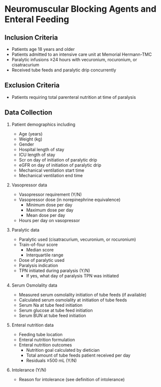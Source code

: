 Neuromuscular Blocking Agents and Enteral Feeding
================

Inclusion Criteria
------------------

-   Patients age 18 years and older
-   Patients admitted to an intensive care unit at Memorial Hermann-TMC
-   Paralytic infusions ≥24 hours with vecuronium, rocuronium, or cisatracurium
-   Received tube feeds and paralytic drip concurrently

Exclusion Criteria
------------------

-   Patients requiring total parenteral nutrition at time of paralysis

Data Collection
---------------

1.  Patient demographics including
    -   Age (years)
    -   Weight (kg)
    -   Gender
    -   Hospital length of stay
    -   ICU length of stay
    -   Scr on day of initiation of paralytic drip
    -   eGFR on day of initiation of paralytic drip
    -   Mechanical ventilation start time
    -   Mechanical ventilation end time

2.  Vasopressor data
    -   Vasopressor requirement (Y/N)
    -   Vasopressor dose (in norepinephrine equivalence)
        -   Minimum dose per day
        -   Maximum dose per day
        -   Mean dose per day
    -   Hours per day on vasopressor

3.  Paralytic data
    -   Paralytic used (cisatracurium, vecuronium, or rocuronium)
    -   Train-of-four score
        -   Median score
        -   Interquartile range
    -   Dose of paralytic used
    -   Paralysis indication
    -   TPN initiated during paralysis (Y/N)
        -   If yes, what day of paralysis TPN was initiated

4.  Serum Osmolality data
    -   Measured serum osmolality initiation of tube feeds (if available)
    -   Calculated serum osmolality at initiation of tube feeds
    -   Serum Na at tube feed initiation
    -   Serum glucose at tube feed initiation
    -   Serum BUN at tube feed initiation

5.  Enteral nutrition data
    -   Feeding tube location
    -   Enteral nutrition formulation
    -   Enteral nutrition outcomes
        -   Nutrition goal calculated by dietician
        -   Total amount of tube feeds patient received per day
        -   Residuals ≥500 mL (Y/N)

6.  Intolerance (Y/N)
    -   Reason for intolerance (see definition of intolerance)
